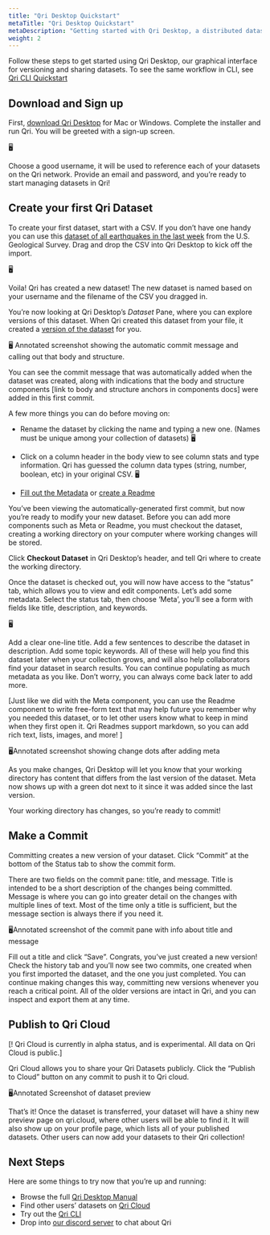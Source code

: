 ```yaml
---
title: "Qri Desktop Quickstart"
metaTitle: "Qri Desktop Quickstart"
metaDescription: "Getting started with Qri Desktop, a distributed dataset version control and sharing system"
weight: 2
---
```


Follow these steps to get started using Qri Desktop, our graphical interface for versioning and sharing datasets.  To see the same workflow in CLI, see [Qri CLI Quickstart](/docs/getting-started/qri-cli-quickstart)

## Download and Sign up

First, [download Qri Desktop](/download) for Mac or Windows.  Complete the installer and run Qri. You will be greeted with a sign-up screen.  

🖥

Choose a good username, it will be used to reference each of your datasets on the Qri network.  Provide an email and password, and you’re ready to start managing datasets in Qri!

## Create your first Qri Dataset

To create your first dataset, start with a CSV.  If you don’t have one handy you can use this [dataset of all earthquakes in the last week](https://earthquake.usgs.gov/earthquakes/feed/v1.0/summary/all_week.csv) from the U.S. Geological Survey.  Drag and drop the CSV into Qri Desktop to kick off the import.  

🖥

Voila! Qri has created a new dataset!  The new dataset is named based on your username and the filename of the CSV you dragged in.   

You’re now looking at Qri Desktop’s *Dataset* Pane, where you can explore versions of this dataset.  When Qri created this dataset from your file, it created a [version of the dataset](/docs/working-with-datasets/versioning) for you.  

🖥 Annotated screenshot showing the automatic commit message and calling out that body and structure.

You can see the commit message that was automatically added when the dataset was created, along with indications that the body and structure components [link to body and structure anchors in components docs] were added in this first commit.

A few more things you can do before moving on:

- Rename the dataset by clicking the name and typing a new one.  (Names must be unique among your collection of datasets)
🖥
- Click on a column header in the body view to see column stats and type information.  Qri has guessed the column data types (string, number, boolean, etc) in your original CSV.
🖥

- [Fill out the Metadata](/docs/tutorials/completing-metadata) or [create a Readme](/docs/tutorials/create-a-readme)

You’ve been viewing the automatically-generated first commit, but now you’re ready to modify your new dataset.  Before you can add more components such as Meta or Readme, you must checkout the dataset, creating a working directory on your computer where working changes will be stored.

Click __Checkout Dataset__ in Qri Desktop’s header, and tell Qri where to create the working directory.

Once the dataset is checked out, you will now have access to the “status” tab, which allows you to view and edit components.  Let’s add some metadata.  Select the status tab, then choose ‘Meta’, you’ll see a form with fields like title, description, and keywords.

🖥

Add a clear one-line title.  Add a few sentences to describe the dataset in description.  Add some topic keywords.  All of these will help you find this dataset later when your collection grows, and will also help collaborators find your dataset in search results.  You can continue populating as much metadata as you like.  Don’t worry, you can always come back later to add more.

[Just like we did with the Meta component, you can use the Readme component to write free-form text that may help future you remember why you needed this dataset, or to let other users know what to keep in mind when they first open it.  Qri Readmes support markdown, so  you can add rich text, lists, images, and more! ]

🖥Annotated screenshot showing change dots after adding meta

As you make changes, Qri Desktop will let you know that your working directory has content that differs from the last version of the dataset.  Meta now shows up with a green dot next to it since it was added since the last version.  

Your working directory has changes, so you’re ready to commit!

## Make a Commit

Committing creates a new version of your dataset.  Click “Commit” at the bottom of the Status tab to show the commit form.  

There are two fields on the commit pane: title, and message. Title is intended to be a short description of the changes being committed.  Message is where you can go into greater detail on the changes with multiple lines of text.  Most of the time only a title is sufficient, but the message section is always there if you need it.

🖥Annotated screenshot of the commit pane with info about title and message

Fill out a title and click “Save”.  Congrats, you’ve just created a new version!  Check the history tab and you’ll now see two commits, one created when you first imported the dataset, and the one you just completed.  You can continue making changes this way, committing new versions whenever you reach a critical point.  All of the older versions are intact in Qri, and you can inspect and export them at any time.  

## Publish to Qri Cloud

[! Qri Cloud is currently in alpha status, and is experimental.  All data on Qri Cloud is public.]

Qri Cloud allows you to share your Qri Datasets publicly.  Click the “Publish to Cloud” button on any commit to push it to Qri cloud.

🖥Annotated Screenshot of dataset preview

That’s it!  Once the dataset is transferred, your dataset will have a shiny new preview page on qri.cloud, where other users will be able to find it.  It will also show up on your profile page, which lists all of your published datasets.  Other users can now add your datasets to their Qri collection!


## Next Steps

Here are some things to try now that you’re up and running:

- Browse the full [Qri Desktop Manual](/docs/qri-desktop-manual/overview)
- Find other users’ datasets on [Qri Cloud](https://qri.io/cloud)
- Try out the [Qri CLI](/docs/qri-cli-manual/overview)
- Drop into [our discord server](https://discordapp.com/invite/thkJHKj) to chat about Qri
